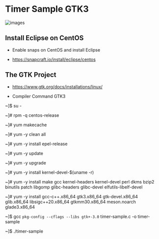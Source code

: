 # Timer Sample GTK3

![images](https://user-images.githubusercontent.com/98597119/219901835-cc6a9f58-4935-483a-9c9c-059783ab1eb8.png)

## Install Eclipse on CentOS

* Enable snaps on CentOS and install Eclipse

* https://snapcraft.io/install/eclipse/centos

## The GTK Project 

* https://www.gtk.org/docs/installations/linux/

* Compiler Command GTK3

~]$ su -

~]# rpm -q centos-release

~]# yum makecache

~]# yum -y clean all

~]# yum -y install epel-release

~]# yum -y update

~]# yum -y upgrade

~]# yum -y install kernel-devel-$(uname -r)

~]# yum -y install make gcc kernel-headers kernel-devel perl dkms bzip2 binutils patch libgomp glibc-headers glibc-devel elfutils-libelf-devel

~]# yum -y install gcc-c++.x86_64 gtk3.x86_64 gtk-devel.x86_64 glib.x86_64 libsigc++20.x86_64 gtkmm30.x86_64 meson.noarch glade3.x86_64  

~]$ gcc `pkg-config --cflags --libs gtk+-3.0` timer-sample.c -o timer-sample

~]$ ./timer-sample
